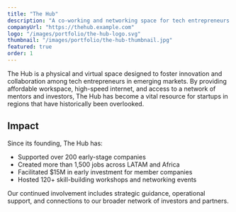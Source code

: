 ```yaml
---
title: "The Hub"
description: "A co-working and networking space for tech entrepreneurs in emerging markets, providing resources, mentorship, and community."
companyUrl: "https://thehub.example.com"
logo: "/images/portfolio/the-hub-logo.svg"
thumbnail: "/images/portfolio/the-hub-thumbnail.jpg"
featured: true
order: 1
---
```


The Hub is a physical and virtual space designed to foster innovation and collaboration among tech entrepreneurs in emerging markets. By providing affordable workspace, high-speed internet, and access to a network of mentors and investors, The Hub has become a vital resource for startups in regions that have historically been overlooked.

## Impact

Since its founding, The Hub has:

- Supported over 200 early-stage companies
- Created more than 1,500 jobs across LATAM and Africa
- Facilitated $15M in early investment for member companies
- Hosted 120+ skill-building workshops and networking events

Our continued involvement includes strategic guidance, operational support, and connections to our broader network of investors and partners. 